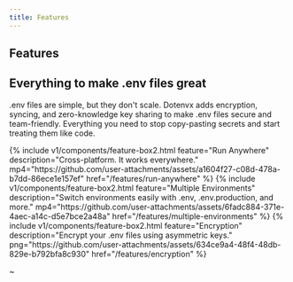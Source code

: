 ```yaml
---
title: Features
---
```


<section class="w-full max-w-5xl mx-auto px-6 mt-10">
  <h1 class="text-center font-bold tracking-tight leading-none text-zinc-950 dark:text-zinc-50 text-2xl py-1">Features</h1>
  <h2 class="my-5 text-center text-5xl sm:text-6xl md:text-7xl lg:text-8xl font-bold tracking-tight leading-none text-zinc-950 dark:text-[#ECD53F]">Everything to make .env files great</h2>
  <p class="mx-auto mt-3 max-w-3xl text-center text-md md:text-lg text-zinc-600 leading-2 mb-6"><span class="btick">.env</span> files are simple, but they don't scale. Dotenvx adds encryption, syncing, and zero-knowledge key sharing to make <span class="btick">.env</span> files secure and team-friendly. Everything you need to stop copy-pasting secrets and start treating them like code.</p>
  <div class="grid grid-cols-1 sm:grid-cols-2 md:grid-cols-3 gap-3">
    {% include v1/components/feature-box2.html feature="Run Anywhere" description="Cross-platform. It works everywhere." mp4="https://github.com/user-attachments/assets/a1604f27-c08d-478a-b7dd-86ece1e157ef" href="/features/run-anywhere" %}
    {% include v1/components/feature-box2.html feature="Multiple Environments" description="Switch environments easily with .env, .env.production, and more." mp4="https://github.com/user-attachments/assets/6fadc884-371e-4aec-a14c-d5e7bce2a48a" href="/features/multiple-environments" %}
    {% include v1/components/feature-box2.html feature="Encryption" description="Encrypt your .env files using asymmetric keys." png="https://github.com/user-attachments/assets/634ce9a4-48f4-48db-829e-b792bfa8c930" href="/features/encryption" %}
  </div>

  <p class="text-center my-20 text-zinc-500 italic">~</p>
</section>
